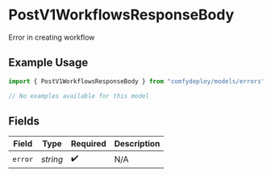 # PostV1WorkflowsResponseBody

Error in creating workflow

## Example Usage

```typescript
import { PostV1WorkflowsResponseBody } from "comfydeploy/models/errors";

// No examples available for this model
```

## Fields

| Field              | Type               | Required           | Description        |
| ------------------ | ------------------ | ------------------ | ------------------ |
| `error`            | *string*           | :heavy_check_mark: | N/A                |